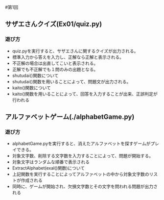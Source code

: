 #第1回
## サザエさんクイズ(Ex01/quiz.py)
### 遊び方
* quiz.pyを実行すると、サザエさんに関するクイズが出力される。
* 標準入力から答えを入力し、正解なら正解と表示される。
* 不正解の場合は出直してこいと表示される。
* 正解でも不正解でも１問のみの出題となる。
* shutudai()関数について
* shutudai()関数を用いることによって、問題文が出力される。
* kaito()関数について
* kaito()関数を用いることによって、回答を入力することが出来、正誤判定が行われる

## アルファベットゲーム(./alphabetGame.py)
### 遊び方
* alphabetGame.pyを実行すると、消えたアルファベットを探すゲームがプレイできる。
* 対象文字数、削除する文字数を入力することによって、問題が開始する。
* 対象文字はランダムな順番で表示される
* ExtractAlphabet(exal()関数)について
* 上記関数を実行することによってアルファベットの中から対象文字数のリストが作成される
* 同時に、ゲームが開始され、欠損文字数とその文字を問われる問題が出力される
